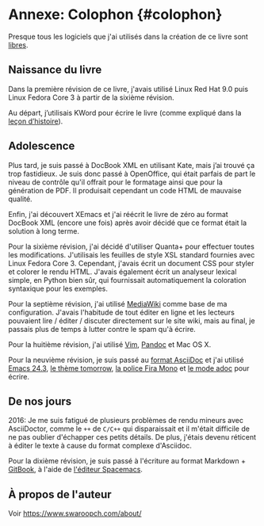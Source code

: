 # Annexe: Colophon {#colophon}

Presque tous les logiciels que j'ai utilisés dans la création de ce livre sont [libres](./floss.md#floss).

## Naissance du livre

Dans la première révision de ce livre, j'avais utilisé Linux Red Hat 9.0 puis Linux Fedora Core 3 à partir de la sixième révision.

Au départ, j’utilisais KWord pour écrire le livre (comme expliqué dans la [leçon d’histoire](./revision_history.md#history-lesson)).

## Adolescence

Plus tard, je suis passé à DocBook XML en utilisant Kate, mais j’ai trouvé ça trop fastidieux. Je suis donc passé à OpenOffice, qui était parfais de part le niveau de contrôle qu'il offrait pour le formatage ainsi que pour la génération de PDF. Il produisait cependant un code HTML de mauvaise qualité.

Enfin, j'ai découvert XEmacs et j'ai réécrit le livre de zéro au format DocBook XML (encore une fois) après avoir décidé que ce format était la solution à long terme.

Pour la sixième révision, j'ai décidé d'utiliser Quanta+ pour effectuer toutes les modifications. J'utilisais les feuilles de style XSL standard fournies avec Linux Fedora Core 3. Cependant, j'avais écrit un document CSS pour styler et colorer le rendu HTML. J'avais également écrit un analyseur lexical simple, en Python bien sûr, qui fournissait automatiquement la coloration syntaxique pour les exemples.

Pour la septième révision, j'ai utilisé [MediaWiki](http://www.mediawiki.org) comme base de ma configuration. J'avais l'habitude de tout éditer en ligne et les lecteurs pouvaient lire / éditer / discuter directement sur le site wiki, mais au final, je passais plus de temps à lutter contre le spam qu'à écrire.

Pour la huitième révision, j'ai utilisé [Vim](https://vim.swaroopch.com/), [Pandoc](http://johnmacfarlane.net/pandoc/README.html) et Mac OS X.

Pour la neuvième révision, je suis passé au [format AsciiDoc](http://asciidoctor.org/docs/what-is-asciidoc/) et j'ai utilisé [Emacs 24.3](http://www.masteringemacs.org/articles/2013/03/11/whats-new-emacs-24-3/),
[le thème tomorrow](https://github.com/chriskempson/tomorrow-theme),
[la police Fira Mono](https://www.mozilla.org/en-US/styleguide/products/firefox-os/typeface/#download-primary) et [le mode adoc](https://github.com/sensorflo/adoc-mode/wiki) pour écrire.

## De nos jours

2016: Je me suis fatigué de plusieurs problèmes de rendu mineurs avec AsciiDoctor, comme le `++` de `C/C++` qui disparaissait et il m'était difficile de ne pas oublier d'échapper ces petits détails. De plus, j'étais devenu réticent à éditer le texte à cause du format complexe d'Asciidoc.

Pour la dixième révision, je suis passé à l'écriture au format Markdown + [GitBook](https://www.gitbook.com), à l'aide de [l'éditeur Spacemacs](http://spacemacs.org).

## À propos de l'auteur

Voir https://www.swaroopch.com/about/
